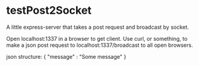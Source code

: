 # testPost2Socket

A little express-server that takes a post request and broadcast by socket.

Open localhost:1337 in a browser to get client. Use curl, or something, to make a json post request to localhost:1337/broadcast to all open browsers.

json structure:
{ "message" : "Some message" }
